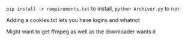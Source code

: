 `pip install -r requirements.txt` to install, `python Archiver.py` to run

Adding a cookies.txt lets you have logins and whatnot

Might want to get ffmpeg as well as the downloader wants it
